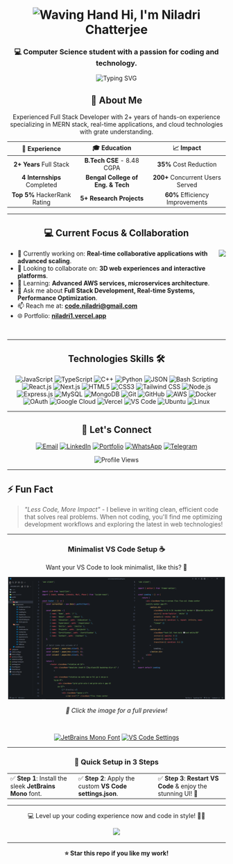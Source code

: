 <h1 align="center">
<img src="https://raw.githubusercontent.com/Tarikul-Islam-Anik/Animated-Fluent-Emojis/master/Emojis/Hand%20gestures/Waving%20Hand.png" alt="Waving Hand" width="35" height="35" /> Hi, I'm Niladri Chatterjee</h1>

<h3 align="center">💻 Computer Science student with a passion for coding and technology.</h3>

<div align="center">
  <img src="https://readme-typing-svg.demolab.com?font=Fira+Code&size=22&duration=3000&pause=1000&center=true&vCenter=true&random=false&width=600&height=50&lines=Full+Stack+Developer+%7C+MERN+Specialist;2%2B+Years+Experience+%7C+Real-time+Apps;Reduced+Server+Costs+by+35%25;Top+5%25+HackerRank+%7C+5-Star+Ratings;Building+Scalable%2C+High-Performance+Solutions" alt="Typing SVG" />
</div>


<h2 align="center">🚀 About Me</h2>

<div align="center">
Experienced Full Stack Developer with 2+ years of hands-on experience specializing in MERN stack, real-time applications, and cloud technologies with grate understanding.

| 💼 Experience | 🎓 Education | 📈 Impact |
|:-------------:|:------------:|:---------:|
| **2+ Years** Full Stack | **B.Tech CSE** - 8.48 CGPA | **35%** Cost Reduction |
| **4 Internships** Completed | **Bengal College of Eng. & Tech** | **200+** Concurrent Users Served |
| **Top 5%** HackerRank Rating | **5+ Research Projects** | **60%** Efficiency Improvements |
</div>


---

<h2 align="center"> 💻 Current Focus & Collaboration</h2>

<img align="right" src="http://github-profile-summary-cards.vercel.app/api/cards/stats?username=niladri-1&theme=2077" height="200em"  />

- 🔭 Currently working on: <b>Real-time collaborative applications with advanced scaling</b>.
- 👯 Looking to collaborate on: <b>3D web experiences and interactive platforms</b>.
- 🌱 Learning: <b>Advanced AWS services, microservices architecture</b>.
- 💬 Ask me about <b>Full Stack Development, Real-time Systems, Performance Optimization</b>.
- 📫 Reach me at: <b><a target="_blank" href="mailto:code.niladri+readme@gmail.com">code.niladri@gmail.com</a></b>
- 🌐 Portfolio: <b><a target="_blank" href="https://niladri1.vercel.app">niladri1.vercel.app</a></b>

<br>

---

<h2 align="center">Technologies Skills 🛠️</h2>
<p align="center">
  <img src="https://img.shields.io/badge/JavaScript-%23F7B93E.svg?style=for-the-badge&logo=javascript&logoColor=black" alt="JavaScript">
  <img src="https://img.shields.io/badge/TypeScript-007ACC?style=for-the-badge&logo=typescript&logoColor=white" alt="TypeScript">
  <img src="https://img.shields.io/badge/C++-%2300599C.svg?style=for-the-badge&logo=c%2B%2B&logoColor=white" alt="C++">
  <img src="https://img.shields.io/badge/Python-%231E415E?style=for-the-badge&logo=python&logoColor=%23FFD43B" alt="Python">
  <img src="https://img.shields.io/badge/JSON-%23000000.svg?style=for-the-badge&logo=json&logoColor=white" alt="JSON">
<img src="https://img.shields.io/badge/Bash_Scripting-%23121061.svg?style=for-the-badge&logo=gnu-bash&logoColor=white" alt="Bash Scripting">
  <img src="https://img.shields.io/badge/React-%23149ECA.svg?style=for-the-badge&logo=react&logoColor=black" alt="React.js">
  <img src="https://img.shields.io/badge/Next.js-%23000000.svg?style=for-the-badge&logo=next.js&logoColor=white" alt="Next.js">
  <img src="https://img.shields.io/badge/HTML5-%23C13514.svg?style=for-the-badge&logo=html5&logoColor=white" alt="HTML5">
  <img src="https://img.shields.io/badge/CSS3-%233573A6.svg?style=for-the-badge&logo=css3&logoColor=white" alt="CSS3">
  <img src="https://img.shields.io/badge/TailwindCSS-%230D9488.svg?style=for-the-badge&logo=tailwind-css&logoColor=white" alt="Tailwind CSS">
  <img src="https://img.shields.io/badge/Node.js-%23359341.svg?style=for-the-badge&logo=node.js&logoColor=white" alt="Node.js">
  <img src="https://img.shields.io/badge/Express.js-%23232323.svg?style=for-the-badge&logo=express&logoColor=white" alt="Express.js">
  <img src="https://img.shields.io/badge/MySQL-%234479A1.svg?style=for-the-badge&logo=mysql&logoColor=black" alt="MySQL">
  <img src="https://img.shields.io/badge/MongoDB-%2347A248.svg?style=for-the-badge&logo=mongodb&logoColor=white" alt="MongoDB">
  <img src="https://img.shields.io/badge/Git-%23E84E31.svg?style=for-the-badge&logo=git&logoColor=white" alt="Git">
  <img src="https://img.shields.io/badge/GitHub-%23171717.svg?style=for-the-badge&logo=github&logoColor=white" alt="GitHub">
<img src="https://img.shields.io/badge/AWS-%23FF9900.svg?style=for-the-badge&logo=amazon-aws&logoColor=white" alt="AWS">
  <img src="https://img.shields.io/badge/Docker-%23176D65.svg?style=for-the-badge&logo=docker&logoColor=white" alt="Docker">
  <img src="https://img.shields.io/badge/OAuth-%232C8BC6.svg?style=for-the-badge&logo=auth0&logoColor=white" alt="OAuth">
<img src="https://img.shields.io/badge/Google_Cloud-%234285F4.svg?style=for-the-badge&logo=google-cloud&logoColor=white" alt="Google Cloud">
<img src="https://img.shields.io/badge/Vercel-%23000000.svg?style=for-the-badge&logo=vercel&logoColor=white" alt="Vercel">
<img src="https://img.shields.io/badge/VS_Code-%23007ACC.svg?style=for-the-badge&logo=visual-studio-code&logoColor=white" alt="VS Code">
<img src="https://img.shields.io/badge/Ubuntu-%23E95420.svg?style=for-the-badge&logo=ubuntu&logoColor=white" alt="Ubuntu">
<img src="https://img.shields.io/badge/Linux-%23FCC624.svg?style=for-the-badge&logo=linux&logoColor=black" alt="Linux">
</p>


---

<h2 align="center">🤝 Let's Connect</h2>

<div align="center">

[![Email](https://img.shields.io/badge/Email-D14836?style=for-the-badge&logo=gmail&logoColor=white)](mailto:code.niladri+readme@gmail.com)
[![LinkedIn](https://img.shields.io/badge/LinkedIn-0077B5?style=for-the-badge&logo=linkedin&logoColor=white)](https://linkedin.com/in/niladri1)
[![Portfolio](https://img.shields.io/badge/Portfolio-000000?style=for-the-badge&logo=vercel&logoColor=white)](https://niladri1.vercel.app/)
[![WhatsApp](https://img.shields.io/badge/WhatsApp-25D366?style=for-the-badge&logo=whatsapp&logoColor=white)](https://wa.me/916296554939)
[![Telegram](https://img.shields.io/badge/Telegram-2CA5E0?style=for-the-badge&logo=telegram&logoColor=white)](https://t.me/niladri_chatterjee)

![Profile Views](https://komarev.com/ghpvc/?username=niladri-1&style=for-the-badge&color=blueviolet)

</div>

---

## ⚡ Fun Fact

> *"Less Code, More Impact"* - I believe in writing clean, efficient code that solves real problems. When not coding, you'll find me optimizing development workflows and exploring the latest in web technologies!

---

<h3 align="center">Minimalist VS Code Setup ☕</h3>
<p align="center">Want your VS Code to look minimalist, like this? 🤔</p>

<p align="center">
  <a href="https://raw.githubusercontent.com/niladri-1/niladri-1/refs/heads/main/VS_Code_demo.png" target="_blank">
    <img src="https://raw.githubusercontent.com/niladri-1/niladri-1/refs/heads/main/VS_Code_demo.png" width="500px" alt="VS Code Setup Preview">
  </a>
</p>

<p align="center"><i>📸 Click the image for a full preview!</i></p>
  <br>

<div align="center">

[![JetBrains Mono Font](https://img.shields.io/badge/Download_Font-JetBrains_Mono-000000?style=for-the-badge&logo=jetbrains&logoColor=white)](https://github.com/niladri-1/niladri-1/raw/main/JetBrainsMono-Regular.ttf)
[![VS Code Settings](https://img.shields.io/badge/Get_Settings-JSON_Config-007ACC?style=for-the-badge&logo=json&logoColor=white)](https://github.com/niladri-1/niladri-1/blob/main/settings.json)

</div>

---

<h3 align="center"> 🚀 Quick Setup in 3 Steps</h3>
<table align="center">
  <tr>
    <td>✅ <b>Step 1</b>: Install the sleek <b>JetBrains Mono</b> font.</td>
    <td>✅ <b>Step 2</b>: Apply the custom <b>VS Code settings.json</b>.</td>
    <td>✅ <b>Step 3</b>: <b>Restart VS Code</b> & enjoy the stunning UI! 🎉</td>
  </tr>
</table>

---

<p align="center">💻 Level up your coding experience now and code in style! 🚀✨ </p>

<div align="center">
  <img src="https://raw.githubusercontent.com/Trilokia/Trilokia/379277808c61ef204768a61bbc5d25bc7798ccf1/bottom_header.svg" />
</div>

---

<div align="center">
  <b>⭐ Star this repo if you like my work!</b>
</div>